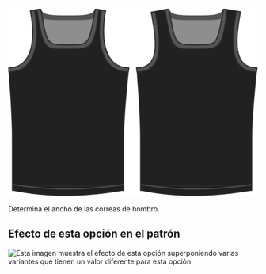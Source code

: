 ![La opción de ancho de la correa de hombro en Aaron](./shoulderstrapwidth.svg)

Determina el ancho de las correas de hombro.

## Efecto de esta opción en el patrón

![Esta imagen muestra el efecto de esta opción superponiendo varias variantes que tienen un valor diferente para esta opción](aaron\_shoulderstrapwidth\_sample.svg "Efecto de esta opción en el patrón")
